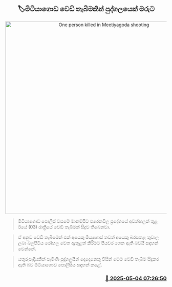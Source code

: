 <p align='center'><b><h2 align='center' title='One person killed in Meetiyagoda shooting'>🏷මීටියාගොඩ වෙඩි තැබීමකින් පුද්ගලයෙක් මරුට</h2></b></p>
<p align='center'><img src='https://helakuru.sgp1.cdn.digitaloceanspaces.com/esana/images/lib/crime-death.jpg' width='600' alt='One person killed in Meetiyagoda shooting'></p>

> මීටියාගොඩ පොලිස් වසමේ මානම්පිට එරෙනවිල ප්‍රදේශයේ අවන්හලක් තුළ ඊයේ (03) රාත්‍රීයේ වෙඩි තැබීමක් සිදුව තිබෙනවා.

> ඒ අනුව වෙඩි තැබීමෙන් එක් අයෙකු මියගොස් තවත් අයෙකු බරපතළ තුවාල ලබා බලපිටිය රෝහල වෙත ඇතුළත් කිරීමට පියවර ගෙන ඇති බවයි සඳහන් වෙන්නේ.

> යතුරුපැදියකින් පැමිණි පුද්ගලයින් දෙදෙනෙකු විසින් මෙම වෙඩි තැබීම සිදුකර ඇති බව මීටියාගොඩ පොලීසිය සඳහන් කළේ.



<h3 align='right'><a href='https://www.helakuru.lk/esana/p/109781/'>📅 2025-05-04 07:26:50</a></h3>
